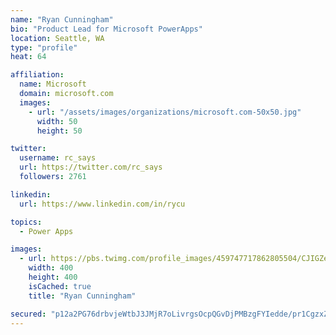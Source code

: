 ```yaml
---
name: "Ryan Cunningham"
bio: "Product Lead for Microsoft PowerApps"
location: Seattle, WA
type: "profile"
heat: 64

affiliation:
  name: Microsoft
  domain: microsoft.com
  images:
    - url: "/assets/images/organizations/microsoft.com-50x50.jpg"
      width: 50
      height: 50

twitter:
  username: rc_says
  url: https://twitter.com/rc_says
  followers: 2761

linkedin:
  url: https://www.linkedin.com/in/rycu

topics:
  - Power Apps

images:
  - url: https://pbs.twimg.com/profile_images/459747717862805504/CJIGZejd_400x400.png
    width: 400
    height: 400
    isCached: true
    title: "Ryan Cunningham"

secured: "p12a2PG76drbvjeWtbJ3JMjR7oLivrgsOcpQGvDjPMBzgFYIedde/pr1CgzxZYYC87bU1MUllZ45YtV3TOTre0Va11rI7wdX6scenS1BjkiTElegAOb3WvRCgJCFQvZKlprtO64LuTxaQBcu+USxF11Rz79ueKbTejdcAt/KpcgSSPqplwSf/f53r8UmPjB1a/UgzAx6INJKt9D5YN+y1rmgg5PDLgyTjbEQtKzDSoDvPHVz9l7dJgyfE7ldaeSahR0eq4oWOyzQ01+GT26OPUtsAzMeQ5YwlUTvVW2y/s5raAggMJYptcYoVP2eym9hZzymmKaTVb6Vv9nyGVnIx81MRJPXQWWKqdnrIIYIbff9E0QIk/m4rhQoBor3U2GepEbkTCAfhuifiOiZH8M4WQP2JIwilRCOrkngGLtGP9U=;gPqVSeQSc4XQmkojn6BgiA=="
---
```


